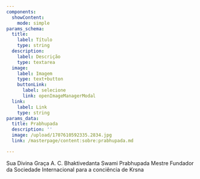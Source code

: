 ```yaml
---
components:
  showContent:
    mode: simple
params_schema:
  title:
    label: Título
    type: string
  description:
    label: Descrição
    type: textarea
  image:
    label: Imagem
    type: text+button
    buttonLink:
      label: selecione
      link: openImageManagerModal
  link:
    label: Link
    type: string
params_data:
  title: Prabhupada
  description: ''
  image: /upload/1707610592335.2834.jpg
  link: /masterpage/content:sobre:prabhupada.md

---
```


Sua Divina Graça
A. C. Bhaktivedanta Swami
Prabhupada Mestre Fundador da Sociedade Internacional para a conciência de Krsna